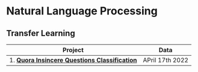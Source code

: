 # Natural Language Processing

## Transfer Learning 

| Project | Data |
| ----- |  -----|   
| 1. [**Quora Insincere Questions Classification**](https://github.com/vaasu2002/PROJECTS/blob/main/Artificial%20Neural%20Network/Bank_Churn.ipynb) | APril 17th 2022 |
